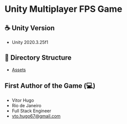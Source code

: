# Unity Multiplayer FPS Game

## ☕ Unity Version
- Unity 2020.3.25f1 

## 📌 Directory Structure

- [Assets](/Assets)

## First Author of the Game (💻)
- Vitor Hugo
- Rio de Janeiro
- Full Stack Engineer
- vto.hugo67@gmail.com